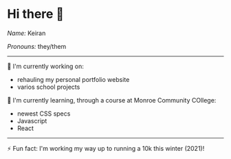 # Hi there 👋

*Name:* Keiran

*Pronouns:* they/them

---

🔭 I'm currently working on:
 - rehauling my personal portfolio website
 - varios school projects

🌱 I'm currently learning, through a course at Monroe Community COllege:
 - newest CSS specs
 - Javascript
 - React

---

⚡ Fun fact: I'm working my way up to running a 10k this winter (2021)!
<!--
**keircatenation/keircatenation** is a ✨ _special_ ✨ repository because its `README.md` (this file) appears on your GitHub profile.

Here are some ideas to get you started:

- 🔭 I’m currently working on ...
- 🌱 I’m currently learning ...
- 👯 I’m looking to collaborate on ...
- 🤔 I’m looking for help with ...
- 💬 Ask me about ...
- 📫 How to reach me: ...
- 😄 Pronouns: ...
- ⚡ Fun fact: ...
-->
